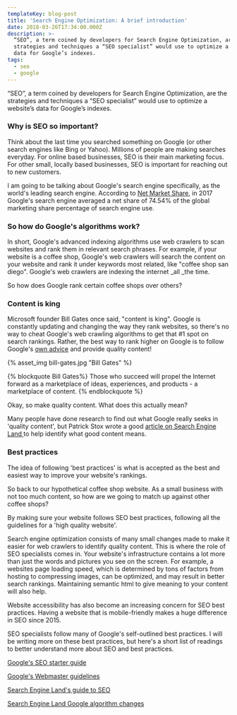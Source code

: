 ```yaml
---
templateKey: blog-post
title: 'Search Engine Optimization: A brief introduction'
date: 2018-03-26T17:34:00.000Z
description: >-
  “SEO”, a term coined by developers for Search Engine Optimization, are the
  strategies and techniques a “SEO specialist” would use to optimize a website’s
  data for Google’s indexes.
tags:
  - seo
  - google
---
```

“SEO”, a term coined by developers for Search Engine Optimization, are the
  strategies and techniques a “SEO specialist” would use to optimize a website’s
  data for Google’s indexes.
<!-- more -->
### Why is SEO so important?

Think about the last time you searched something on Google (or other search engines like Bing or Yahoo).  Millions of people are making searches everyday. For online based businesses, SEO is their main marketing focus. For other small, locally based businesses, SEO is important for reaching out to new customers.

I am going to be talking about Google's search engine specifically, as the world's leading search engine. According to [Net Market Share](https://www.netmarketshare.com/search-engine-market-share.aspx?qprid=4&qpcustomd=0), in 2017 Google's search engine averaged a net share of 74.54% of the global marketing share percentage of search engine use. 

### So how do Google's algorithms work?

In short, Google's advanced indexing algorithms use web crawlers to scan websites and rank them in relevant search phrases. For example, if your website is a coffee shop, Google's web crawlers will search the content on your website and rank it under keywords most related, like "coffee shop san diego". Google's web crawlers are indexing the internet _all _the time.

So how does Google rank certain coffee shops over others?

### Content is king

Microsoft founder Bill Gates once said, "content is king". Google is constantly updating and changing the way they rank websites, so there's no way to cheat Google's web crawling algorithms to get that #1 spot on search rankings. Rather, the best way to rank higher on Google is to follow Google's [own advice](https://support.google.com/webmasters/answer/7451184?hl=en) and provide quality content!

{% asset_img bill-gates.jpg "Bill Gates" %}


{% blockquote Bill Gates%}
Those who succeed will propel the Internet forward as a marketplace of ideas, experiences, and products - a marketplace of content.
{% endblockquote %}

Okay, so make quality content. What does this actually mean?

Many people have done research to find out what Google really seeks in 'quality content', but Patrick Stox wrote a good [article on Search Engine Land ](https://searchengineland.com/what-is-quality-content-251071)to help identify what good content means. 

### Best practices

The idea of following 'best practices' is what is accepted as the best and easiest way to improve your website's rankings.

So back to our hypothetical coffee shop website. As a small business with not too much content, so how are we going to match up against other coffee shops? 

By making sure your website follows SEO best practices, following all the guidelines for a 'high quality website'. 

Search engine optimization consists of many small changes made to make it easier for web crawlers to identify quality content. This is where the role of SEO specialists comes in. Your website's infrastructure contains a lot more than just the words and pictures you see on the screen. For example, a websites page loading speed, which is determined by tons of factors from hosting to compressing images, can be optimized, and may result in better search rankings. Maintaining semantic html to give meaning to your content will also help. 

Website accessibility has also become an increasing concern for SEO best practices. Having a website that is mobile-friendly makes a huge difference in SEO since 2015. 

SEO specialists follow many of Google's self-outlined best practices. I will be writing more on these best practices, but here's a short list of readings to better understand more about SEO and best practices.

[Google's SEO starter guide](https://support.google.com/webmasters/answer/7451184?hl=en&ref_topic=3309469)

[Google's Webmaster guidelines](https://support.google.com/webmasters/answer/35769)

[Search Engine Land's guide to SEO](https://searchengineland.com/guide/what-is-seo)

[Search Engine Land Google algorithm changes](https://searchengineland.com/8-major-google-algorithm-updates-explained-282627)

